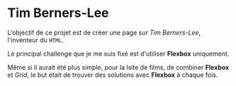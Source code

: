 # Tim Berners-Lee

L'objectif de ce projet est de créer une page sur *Tim Berners-Lee*, l'inventeur du `HTML`.

Le principal challenge que je me suis fixé est d'utiliser **Flexbox** uniquement.

Même si il aurait été plus simple, pour la lsite de films, de combiner **Flexbox** et *Grid*, le but était de trouver des solutions avec **Flexbox** à chaque fois.